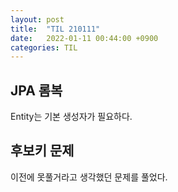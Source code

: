 ```yaml
---
layout: post
title:  "TIL 210111"
date:   2022-01-11 00:44:00 +0900
categories: TIL
---
```


## JPA 롬복
Entity는 기본 생성자가 필요하다.

## 후보키 문제
이전에 못풀거라고 생각했던 문제를 풀었다.
